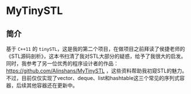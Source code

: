 MyTinySTL
=====

## 简介
   基于 `C++11` 的 `tinySTL`，这是我的第二个项目，在做项目之前拜读了侯捷老师的《STL源码剖析》，这本书扫清了我对STL大部分的疑惑，给予了我很大的启发。同时，我参考了另一位优秀的程序设计者的作品：https://github.com/Alinshans/MyTinySTL ，这些资料帮助我初窥STL的魅力。不过，目前仅仅实现了vector、deque、list和hashtable这三个常见的序列式容器，后续其他容器还在更新中。
